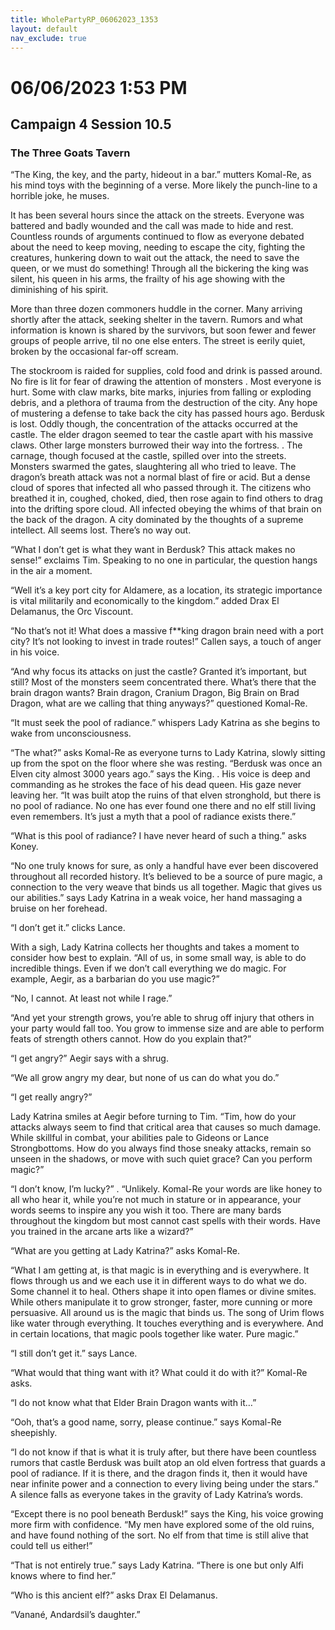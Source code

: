 ```yaml
---
title: WholePartyRP_06062023_1353
layout: default
nav_exclude: true
---
```


# 06/06/2023 1:53 PM
## Campaign 4 Session 10.5
### The Three Goats Tavern

“The King, the key, and the party, hideout in a bar.” mutters Komal-Re, as his mind toys with the beginning of a verse.  More likely the punch-line to a horrible joke, he muses.

It has been several hours since the attack on the streets.  Everyone was battered and badly wounded and the call was made to hide and rest.  Countless rounds of arguments continued to flow as everyone debated about the need to keep moving, needing to escape the city, fighting the creatures, hunkering down to wait out the attack, the need to save the queen, or we must do something!  Through all the bickering the king was silent, his queen in his arms, the frailty of his age showing with the diminishing of his spirit.

More than three dozen commoners huddle in the corner. Many arriving shortly after the attack, seeking shelter in the tavern.  Rumors and what information is known is shared by the survivors, but soon fewer and fewer groups of people arrive, til no one else enters.  The street is eerily quiet, broken by the occasional far-off scream.

The stockroom is raided for supplies, cold food and drink is passed around. No fire is lit for fear of drawing the attention of monsters .  Most everyone is hurt.  Some with claw marks, bite marks, injuries from falling or exploding debris, and a plethora of trauma from the destruction of the city.  Any hope of mustering a defense to take back the city has passed hours ago.  Berdusk is lost.  Oddly though, the concentration of the attacks occurred at the castle.  The elder dragon seemed to tear the castle apart with his massive claws.  Other large monsters burrowed their way into the fortress. 
. 
The carnage, though focused at the castle, spilled over into the streets.  Monsters swarmed the gates, slaughtering all who tried to leave. The dragon’s breath attack was not a normal blast of fire or acid.  But a dense cloud of spores that infected all who passed through it.  The citizens who breathed it in, coughed, choked, died, then rose again to find others to drag into the drifting spore cloud.  All infected obeying the whims of that brain on the back of the dragon.  A city dominated by the thoughts of a supreme intellect.  All seems lost.  There’s no way out.

“What I don’t get is what they want in Berdusk? This attack makes no sense!” exclaims Tim.  Speaking to no one in particular, the question hangs in the air a moment.

“Well it’s a key port city for Aldamere, as a location, its strategic importance is vital militarily and economically to the kingdom.” added Drax El Delamanus, the Orc Viscount.

“No that’s not it! What does a massive f**king dragon brain need with a port city?  It’s not looking to invest in trade routes!” Callen says, a touch of anger in his voice.

“And why focus its attacks on just the castle?  Granted it’s important, but still?  Most of the monsters seem concentrated there.  What’s there that the brain dragon wants? Brain dragon, Cranium Dragon, Big Brain on Brad Dragon, what are we calling that thing anyways?” questioned Komal-Re.

“It must seek the pool of radiance.” whispers Lady Katrina as she begins to wake from unconsciousness.

“The what?” asks Komal-Re as everyone turns to Lady Katrina, slowly sitting up from the spot on the floor where she was resting.
“Berdusk was once an Elven city almost 3000 years ago.” says the King. 
.
His voice is deep and commanding as he strokes the face of his dead queen. His gaze never leaving her.  “It was built atop the ruins of that elven stronghold, but there is no pool of radiance.  No one has ever found one there and no elf still living even remembers.  It’s just a myth that a pool of radiance exists there.”

“What is this pool of radiance? I have never heard of such a thing.” asks Koney.

“No one truly knows for sure, as only a handful have ever been discovered throughout all recorded history.  It’s believed to be a source of pure magic, a connection to the very weave that binds us all together.  Magic that gives us our abilities.” says Lady Katrina in a weak voice, her hand massaging a bruise on her forehead.

“I don’t get it.” clicks Lance.

With a sigh, Lady Katrina collects her thoughts and takes a moment to consider how best to explain.  “All of us, in some small way, is able to do incredible things.  Even if we don’t call everything we do magic.  For example, Aegir, as a barbarian do you use magic?”

“No, I cannot.  At least not while I rage.”

“And yet your strength grows, you’re able to shrug off injury that others in your party would fall too.  You grow to immense size and are able to perform feats of strength others cannot.  How do you explain that?”

“I get angry?” Aegir says with a shrug.

“We all grow angry my dear, but none of us can do what you do.”

“I get really angry?”

Lady Katrina smiles at Aegir before turning to Tim.  “Tim, how do your attacks always seem to find that critical area that causes so much damage.  While skillful in combat, your abilities pale to Gideons or Lance Strongbottoms.  How do you always find those sneaky attacks, remain so unseen in the shadows, or move with such quiet grace? Can you perform magic?”

“I don’t know, I’m lucky?”
.
“Unlikely.  Komal-Re your words are like honey to all who hear it, while you’re not much in stature or in appearance, your words seems to inspire any you wish it too.  There are many bards throughout the kingdom but most cannot cast spells with their words. Have you trained in the arcane arts like a wizard?”

“What are you getting at Lady Katrina?” asks Komal-Re.

“What I am getting at, is that magic is in everything and is everywhere.  It flows through us and we each use it in different ways to do what we do.  Some channel it to heal.  Others shape it into open flames or divine smites.  While others manipulate it to grow stronger, faster, more cunning or more persuasive.  All around us is the magic that binds us.  The song of Urim flows like water through everything.  It touches everything and is everywhere.  And in certain locations, that magic pools together like water.  Pure magic.”

“I still don’t get it.” says Lance.

“What would that thing want with it? What could it do with it?” Komal-Re asks.

“I do not know what that Elder Brain Dragon wants with it…”

“Ooh, that’s a good name, sorry, please continue.” says Komal-Re sheepishly.

“I do not know if that is what it is truly after, but there have been countless rumors that castle Berdusk was built atop an old elven fortress that guards a pool of radiance.  If it is there, and the dragon finds it, then it would have near infinite power and a connection to every living being under the stars.”  A silence falls as everyone takes in the gravity of Lady Katrina’s words.

“Except there is no pool beneath Berdusk!” says the King, his voice growing more firm with confidence. “My men have explored some of the old ruins, and have found nothing of the sort.  No elf from that time is still alive that could tell us either!”

“That is not entirely true.” says Lady Katrina.  “There is one but only Alfi knows where to find her.”

“Who is this ancient elf?” asks Drax El Delamanus.

“Vanané, Andardsil’s daughter.”